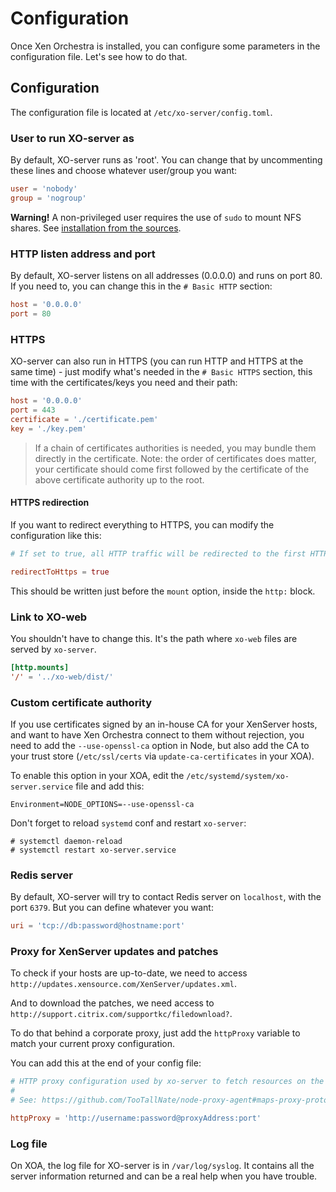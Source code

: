 # Configuration

Once Xen Orchestra is installed, you can configure some parameters in the configuration file. Let's see how to do that.

## Configuration

The configuration file is located at `/etc/xo-server/config.toml`.

### User to run XO-server as

By default, XO-server runs as 'root'. You can change that by uncommenting these lines and choose whatever user/group you want:

```toml
user = 'nobody'
group = 'nogroup'
```

**Warning!** A non-privileged user requires the use of ``sudo`` to mount NFS shares. See [installation from the sources](from_the_sources.md).

### HTTP listen address and port

By default, XO-server listens on all addresses (0.0.0.0) and runs on port 80. If you need to, you can change this in the `# Basic HTTP` section:

```toml
host = '0.0.0.0'
port = 80
```

### HTTPS

XO-server can also run in HTTPS (you can run HTTP and HTTPS at the same time) - just modify what's needed in the `# Basic HTTPS` section, this time with the certificates/keys you need and their path:

```toml
host = '0.0.0.0'
port = 443
certificate = './certificate.pem'
key = './key.pem'
```

> If a chain of certificates authorities is needed, you may bundle them directly in the certificate. Note: the order of certificates does matter, your certificate should come first followed by the certificate of the above certificate authority up to the root.

#### HTTPS redirection

If you want to redirect everything to HTTPS, you can modify the configuration like this:

```toml
# If set to true, all HTTP traffic will be redirected to the first HTTPs configuration.

redirectToHttps = true
```

This should be written just before the `mount` option, inside the `http:` block.

### Link to XO-web

You shouldn't have to change this. It's the path where `xo-web` files are served by `xo-server`.

```toml
[http.mounts]
'/' = '../xo-web/dist/'
```

### Custom certificate authority

If you use certificates signed by an in-house CA for your XenServer hosts, and want to have Xen Orchestra connect to them without rejection, you need to add the `--use-openssl-ca` option in Node, but also add the CA to your trust store (`/etc/ssl/certs` via `update-ca-certificates` in your XOA).

To enable this option in your XOA, edit the `/etc/systemd/system/xo-server.service` file and add this:

```
Environment=NODE_OPTIONS=--use-openssl-ca
```

Don't forget to reload `systemd` conf and restart `xo-server`:

```
# systemctl daemon-reload
# systemctl restart xo-server.service
```

### Redis server

By default, XO-server will try to contact Redis server on `localhost`, with the port `6379`. But you can define whatever you want:

```toml
uri = 'tcp://db:password@hostname:port'
```

### Proxy for XenServer updates and patches

To check if your hosts are up-to-date, we need to access `http://updates.xensource.com/XenServer/updates.xml`.

And to download the patches, we need access to `http://support.citrix.com/supportkc/filedownload?`.

To do that behind a corporate proxy, just add the `httpProxy` variable to match your current proxy configuration.

You can add this at the end of your config file:

```toml
# HTTP proxy configuration used by xo-server to fetch resources on the Internet.
#
# See: https://github.com/TooTallNate/node-proxy-agent#maps-proxy-protocols-to-httpagent-implementations

httpProxy = 'http://username:password@proxyAddress:port'
```

### Log file

On XOA, the log file for XO-server is in `/var/log/syslog`. It contains all the server information returned and can be a real help when you have trouble.
